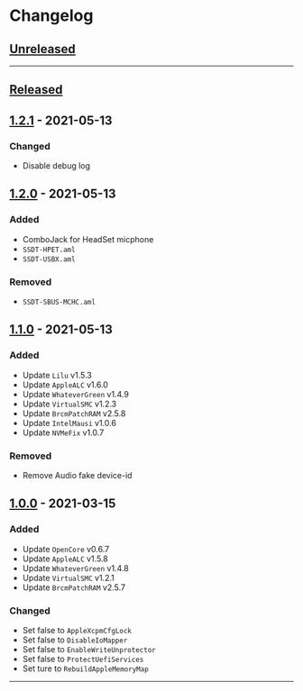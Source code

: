 # Changelog

## [Unreleased]


---

## [Released]

## [1.2.1] - 2021-05-13

### Changed

- Disable debug log

## [1.2.0] - 2021-05-13

### Added

- ComboJack for HeadSet micphone
- `SSDT-HPET.aml`
- `SSDT-USBX.aml`

### Removed

- `SSDT-SBUS-MCHC.aml`

## [1.1.0] - 2021-05-13

### Added

- Update `Lilu` v1.5.3
- Update `AppleALC` v1.6.0
- Update `WhateverGreen` v1.4.9
- Update `VirtualSMC` v1.2.3
- Update `BrcmPatchRAM` v2.5.8
- Update `IntelMausi` v1.0.6
- Update `NVMeFix` v1.0.7

### Removed

- Remove Audio fake device-id


## [1.0.0] - 2021-03-15

### Added

- Update `OpenCore` v0.6.7
- Update `AppleALC` v1.5.8
- Update `WhateverGreen` v1.4.8
- Update `VirtualSMC` v1.2.1
- Update `BrcmPatchRAM` v2.5.7

### Changed

- Set false to `AppleXcpmCfgLock`
- Set false to `DisableIoMapper`
- Set false to `EnableWriteUnprotector`
- Set false to `ProtectUefiServices`
- Set ture to `RebuildAppleMemoryMap`

---

<!-- Links -->
[Keep a Changelog]: https://keepachangelog.com/
[Semantic Versioning]: https://semver.org/

<!-- Versions -->
[Unreleased]: https://github.com/WingLim/Dell-Optiplex-5070mff-Hackintosh/compare/v1.2.1...HEAD
[Released]: https://github.com/WingLim/Dell-Optiplex-5070mff-Hackintosh/releases
[1.0.0]: https://github.com/WingLim/Dell-Optiplex-5070mff-Hackintosh/releases/v1.0.0
[1.1.0]: https://github.com/WingLim/Dell-Optiplex-5070mff-Hackintosh/releases/v1.1.0
[1.2.0]: https://github.com/WingLim/Dell-Optiplex-5070mff-Hackintosh/releases/v1.2.0
[1.2.1]: https://github.com/WingLim/Dell-Optiplex-5070mff-Hackintosh/releases/v1.2.1